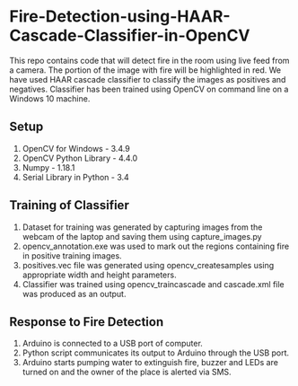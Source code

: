 # Fire-Detection-using-HAAR-Cascade-Classifier-in-OpenCV
This repo contains code that will detect fire in the room using live feed from a camera. The portion of the image with fire will be highlighted in red. We have used HAAR cascade classifier to classify the images as positives and negatives. Classifier has been trained using OpenCV on command line on a Windows 10 machine.

## Setup
1. OpenCV for Windows - 3.4.9
2. OpenCV Python Library - 4.4.0
3. Numpy - 1.18.1
4. Serial Library in Python - 3.4

## Training of Classifier
1. Dataset for training was generated by capturing images from the webcam of the laptop and saving them using capture_images.py
2. opencv_annotation.exe was used to mark out the regions containing fire in positive training images.
3. positives.vec file was generated using opencv_createsamples using appropriate width and height parameters.
4. Classifier was trained using opencv_traincascade and cascade.xml file was produced as an output.

## Response to Fire Detection
1. Arduino is connected to a USB port of computer.
2. Python script communicates its output to Arduino through the USB port.
3. Arduino starts pumping water to extinguish fire, buzzer and LEDs are turned on and the owner of the place is alerted via SMS.
